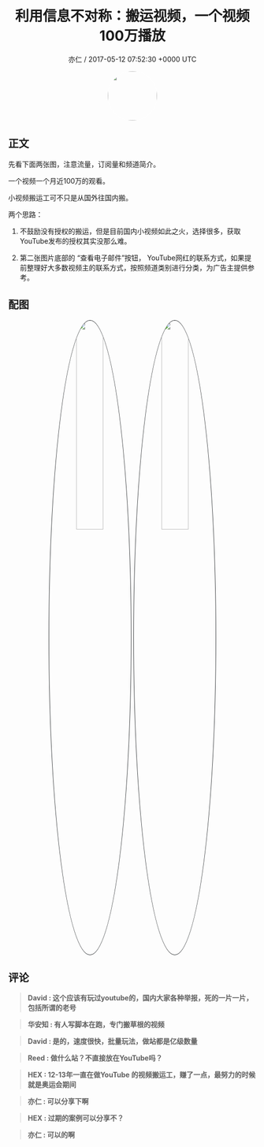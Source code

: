 <h1 align="center">利用信息不对称：搬运视频，一个视频100万播放</h1>
<p align="center">
    <a>亦仁 / 2017-05-12 07:52:30 &#43;0000 UTC</a>
</p>

<div align="center">
    <img src="https://images.zsxq.com/Fn3NQqCN8nuGF86yZPXSbEsl0mb3?e=1590940799&amp;token=kIxbL07-8jAj8w1n4s9zv64FuZZNEATmlU_Vm6zD:pfbNc8W3hS0oYG_hyXXh_rHMHuc=" width="100" height="100" style="border:1px solid;border-radius:50%; color:#ffffff"/>
</div>

## 正文

<div>
    

先看下面两张图，注意流量，订阅量和频道简介。 

一个视频一个月近100万的观看。 

小视频搬运工可不只是从国外往国内搬。 
 
两个思路：
1. 不鼓励没有授权的搬运，但是目前国内小视频如此之火，选择很多，获取YouTube发布的授权其实没那么难。 

2. 第二张图片底部的 “查看电子邮件”按钮， YouTube网红的联系方式，如果提前整理好大多数视频主的联系方式，按照频道类别进行分类，为广告主提供参考。
</div>

## 配图
<div class="image" align="center">

<img src="https://images.zsxq.com/FvpQfgWDG4Don3pfxrIj9YPD5Ruk?imageMogr2/auto-orient/thumbnail/800x/format/jpg/blur/1x0/quality/75&amp;e=1590940799&amp;token=kIxbL07-8jAj8w1n4s9zv64FuZZNEATmlU_Vm6zD:Dgydh-iV3Je6Wa-Z8Znwxhn8omo=" width="33%" height="33%" style="border:1px solid;border-radius:50%; color:#3c3f41"/>

<img src="https://images.zsxq.com/FrFBmVM2UAo3j9bwnW12lbfiG-9K?imageMogr2/auto-orient/thumbnail/800x/format/jpg/blur/1x0/quality/75&amp;e=1590940799&amp;token=kIxbL07-8jAj8w1n4s9zv64FuZZNEATmlU_Vm6zD:gowSTGOPHdyi54_8fm8aqrIRu7k=" width="33%" height="33%" style="border:1px solid;border-radius:50%; color:#3c3f41"/>

</div>

## 评论

<div align="left">
<div>

<blockquote >
<span> <strong>David : 这个应该有玩过youtube的，国内大家各种举报，死的一片一片，包括所谓的老号 </strong></span>
</blockquote>

<blockquote >
<span> <strong>华安知 : 有人写脚本在跑，专门搬草根的视频 </strong></span>
</blockquote>

<blockquote >
<span> <strong>David : 是的，速度很快，批量玩法，做站都是亿级数量 </strong></span>
</blockquote>

<blockquote >
<span> <strong>Reed : 做什么站？不直接放在YouTube吗？ </strong></span>
</blockquote>

<blockquote >
<span> <strong>HEX : 12-13年一直在做YouTube 的视频搬运工，赚了一点，最努力的时候就是奥运会期间 </strong></span>
</blockquote>

<blockquote >
<span> <strong>亦仁 : 可以分享下啊 </strong></span>
</blockquote>

<blockquote >
<span> <strong>HEX : 过期的案例可以分享不？ </strong></span>
</blockquote>

<blockquote >
<span> <strong>亦仁 : 可以的啊 </strong></span>
</blockquote>

</div>
</div>